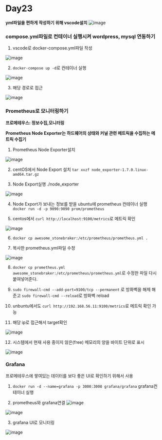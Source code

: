 # Day23



**yml파일을 편하게 작성하기 위해 vscode설치**
![image](https://github.com/JoEunSae/Metanet-Internship/assets/83803199/3c17a715-016c-493c-aba7-23c12a6f4201)

### compose.yml파일로 컨테이너 실행시켜 wordpress, mysql 연동하기

1. vscode로 docker-compose.yml파일 작성

![image](https://github.com/JoEunSae/Metanet-Internship/assets/83803199/54cacc0e-bf2b-4e9c-b49f-1282a25a73e5)

2. `docker-compose up -d`로 컨테이너 실행

![image](https://github.com/JoEunSae/Metanet-Internship/assets/83803199/e7aa2163-bebb-4e9f-a31c-3f3130d95070)

3. 해당 경로로 접근

![image](https://github.com/JoEunSae/Metanet-Internship/assets/83803199/51abb8f5-6e52-471e-9180-43e2e3295c88)

### Prometheus로 모니터링하기

**프로메테우스: 정보수집,모니터링**

**Prometheus Node Exporter는 하드웨어의 상태와 커널 관련 메트릭을 수집하는 메트릭 수집기**

1. Prometheus Node Exporter설치

![image](https://github.com/JoEunSae/Metanet-Internship/assets/83803199/e5dd7e3e-5cfc-43d6-94d7-f95d4f84f1ba)

2. centOS에서 Node Export 설치 `tar xvzf node_exporter-1.7.0.linux-amd64.tar.gz`

3. Node Export실행 ./node_exporter

![image](https://github.com/JoEunSae/Metanet-Internship/assets/83803199/64b93b85-c1fa-450a-8a1d-116f5d37e5c8)


4. Node Export가 보내는 정보를 받을 ubuntu에 prometheus 컨테이너 실행 `docker run -d -p 9090:9090 prom/prometheus`

5. centos에서 `curl http://localhost:9100/metrics`로 메트릭 확인

![image](https://github.com/JoEunSae/Metanet-Internship/assets/83803199/a0541a4b-8d1b-4451-bca3-b7b8d66d2d81)

6.  `docker cp awesome_stonebraker:/etc/prometheus/prometheus.yml .`

7.  복사한 prometheus.yml파일 수정

![image](https://github.com/JoEunSae/Metanet-Internship/assets/83803199/d7275b1b-2891-4d71-b8b1-d960478d3d77)

8. `docker cp prometheus.yml  awesome_stonebraker:/etc/prometheus/prometheus.yml`로 수정한 파일 다시 붙여넣어준다.

9.  `sudo firewall-cmd --add-port=9100/tcp --permanent` 로 방화벽을 해제 해준고 `sudo firewall-cmd --reload`로 방화벽 reload

10.  unbuntu에서도 `curl http://192.168.56.11:9100/metrics`로 메트릭 확인 가능

11.  해당 ip로 접근해서 target확인

![image](https://github.com/JoEunSae/Metanet-Internship/assets/83803199/42695ef4-ebe7-4b6d-a8ab-71a6731cde7b)

12. 시스템에서 현재 사용 중이지 않은(free) 메모리의 양을 바이트 단위로 표시

![image](https://github.com/JoEunSae/Metanet-Internship/assets/83803199/f17cb79a-e915-4f18-a25f-fc3891d2edbc)


### Grafana
프로메테우스에 쌓여있는 데이터를 보다 좋은 UI로 확인하기 위해서 사용


1. `docker run -d --name=grafana -p 3000:3000 grafana/grafana` grafana컨테이너 실행


2. prometheus와 grafana연결
![image](https://github.com/JoEunSae/Metanet-Internship/assets/83803199/b662aa3e-73cb-44d6-8ccc-c485104e205c)

![image](https://github.com/JoEunSae/Metanet-Internship/assets/83803199/7d06f1fb-33b8-4df5-a223-8747054f3b7e)

3. grafana UI로 모니터링

![image](https://github.com/JoEunSae/Metanet-Internship/assets/83803199/f76e02dd-9ed5-4d7e-87d6-ff3c1a488153)











